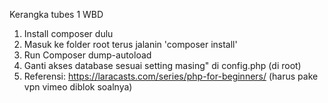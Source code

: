 Kerangka tubes 1 WBD

1. Install composer dulu
2. Masuk ke folder root terus jalanin 'composer install'
3. Run Composer dump-autoload
4. Ganti akses database sesuai setting masing" di config.php (di root)
5. Referensi: https://laracasts.com/series/php-for-beginners/ (harus pake vpn vimeo diblok soalnya)
